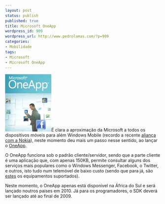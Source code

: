 ```yaml
---
layout: post
status: publish
published: true
title: Microsoft OneApp
wordpress_id: 909
wordpress_url: http://www.pedrolamas.com/?p=909
categories:
- Mobilidade
tags:
- Microsoft
- Microsoft OneApp
---
```

[![Microsoft OneApp](wp-content/uploads/2009/08/Microsoft-OneApp.jpg "Microsoft OneApp")](http://www.microsoft.com/oneapp/)É clara a aproximação da Microsoft a todos os dispositivos móveis para além Windows Mobile (recordo a recente [aliança com a Nokia](2009/08/13/microsoft-e-nokia-anunciam-alianca/)), neste momento deu mais um passo nesse sentido, ao lançar o [OneApp](http://www.microsoft.com/oneapp/).

O OneApp funciona sob o padrão cliente/servidor, sendo que a parte cliente é uma aplicação que, com apenas 150KB, permite consultar alguns dos serviços mais populares como o Windows Messenger, Facebook, o Twitter, e outros, isto tudo num telemóvel de baixo custo (sendo que para já, são [estes](http://www.microsoft.com/oneapp/compatible_phones.htm) os equipamentos suportados).

Neste momento, o OneApp apenas está disponível na África do Sul e será lançado noutros países em 2010. Já para os programadores, o SDK deverá ser lançado até ao final de 2009.
